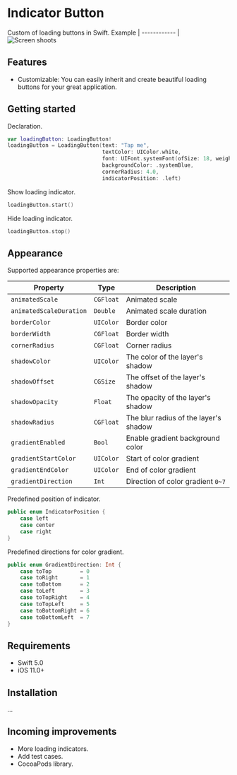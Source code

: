 # Indicator Button

Custom of loading buttons in Swift.
Example |
------------ |
![Screen shoots](https://github.com/sjc-bui/IndicatorButton/blob/develop/IndicatorButton/ScreenShoots/custom-button.gif)

## Features
- Customizable: You can easily inherit and create beautiful loading buttons for your great application.

## Getting started
Declaration.
```swift
var loadingButton: LoadingButton!
loadingButton = LoadingButton(text: "Tap me",
                              textColor: UIColor.white,
                              font: UIFont.systemFont(ofSize: 18, weight: .semibold),
                              backgroundColor: .systemBlue,
                              cornerRadius: 4.0,
                              indicatorPosition: .left)
```

Show loading indicator.
```swift
loadingButton.start()
```

Hide loading indicator.
```swift
loadingButton.stop()
```

## Appearance
Supported appearance properties are:

| Property | Type | Description |
| --- | --- | --- |
| `animatedScale` | `CGFloat` | Animated scale |
| `animatedScaleDuration` | `Double` | Animated scale duration |
| `borderColor` | `UIColor` | Border color |
| `borderWidth` | `CGFloat` | Border width |
| `cornerRadius` | `CGFloat` | Corner radius |
| `shadowColor` | `UIColor` | The color of the layer's shadow |
| `shadowOffset` | `CGSize` | The offset of the layer's shadow |
| `shadowOpacity` | `Float` | The opacity of the layer's shadow |
| `shadowRadius` | `CGFloat` | The blur radius of the layer's shadow |
| `gradientEnabled` | `Bool` | Enable gradient background color |
| `gradientStartColor` | `UIColor` | Start of color gradient |
| `gradientEndColor` | `UIColor` | End of color gradient |
| `gradientDirection` | `Int` | Direction of color gradient `0~7` |

Predefined position of indicator.
```swift
public enum IndicatorPosition {
    case left
    case center
    case right
}
```

Predefined directions for color gradient.
```swift
public enum GradientDirection: Int {
    case toTop         = 0
    case toRight       = 1
    case toBottom      = 2
    case toLeft        = 3
    case toTopRight    = 4
    case toTopLeft     = 5
    case toBottomRight = 6
    case toBottomLeft  = 7
}
```

## Requirements
- Swift 5.0
- iOS 11.0+

## Installation
...

## Incoming improvements
- More loading indicators.
- Add test cases.
- CocoaPods library.
